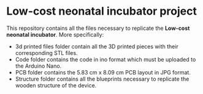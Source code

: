 # Low-cost neonatal incubator project
This repository contains all the files necessary to replicate the **Low-cost neonatal incubator**.
More specifically:
- 3d printed files folder contain all the 3D printed pieces with their corresponding STL files.
- Code folder contains the code in ino format which must be uploaded to the Arduino Nano.
- PCB folder contains the 5.83 cm x 8.09 cm PCB layout in JPG format.
- Structure folder contains all the blueprints necessary to replicate the wooden structure of the device.